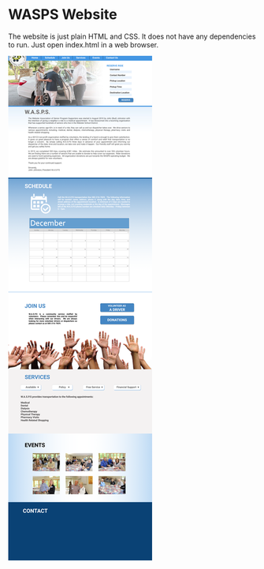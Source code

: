 # WASPS Website

The website is just plain HTML and CSS. It does not have any dependencies to run. Just open index.html in a web browser.

![Website](.gitbook/assets/website-screenshot.png)

